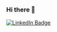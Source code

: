 ### Hi there 👋
<div id="badges">
  <a href="https://www.linkedin.com/in/naumova-kotya/">
    <img src="https://img.shields.io/badge/LinkedIn-blue?style=for-the-badge&logo=linkedin&logoColor=white" alt="LinkedIn Badge"/>
</div>
<!--
**naumovakotya/naumovakotya** is a ✨ _special_ ✨ repository because its `README.md` (this file) appears on your GitHub profile.

Here are some ideas to get you started:

- 🔭 I’m currently working on ...
- 🌱 I’m currently learning ...
- 👯 I’m looking to collaborate on ...
- 🤔 I’m looking for help with ...
- 💬 Ask me about ...
- 📫 How to reach me: ...
- 😄 Pronouns: ...
- ⚡ Fun fact: ...
-->
